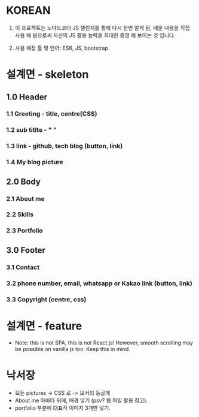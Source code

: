 # KOREAN
1. 이 프로젝트는 노마드코더 JS 챌린지를 통해 다시 한번 알게 된, 배운 내용을 직접 사용 해 봄으로써 자신의 JS 활용 능력을 최대한 증명 해 보이는 것 입니다.

2. 사용 예정 툴 및 언어: ES6, JS, bootstrap

# 설계면 - skeleton
## 1.0 Header
### 1.1 Greeting - title, centre(CSS)
### 1.2 sub titlte - " "
### 1.3 link - github, tech blog (button, link)
### 1.4 My blog picture

## 2.0 Body
### 2.1 About me
### 2.2 Skills
### 2.3 Portfolio

## 3.0 Footer
### 3.1 Contact
### 3.2 phone number, email, whatsapp or Kakao link (button, link)
### 3.3 Copyright (centre, css)

# 설계면 - feature
- Note: this is not SPA, this is not React.js! However, smooth scrolling may be possible on vanilla js too. Keep this in mind.

# 낙서장
- 모든 pictures -> CSS 로 -> 모서리 둥글게
- About me 아바타 뒤에, 배경 넣기 (psv? 웹 파일 활용 참고).
- portfolio 부분에 대표작 이미지 3개만 넣기.

